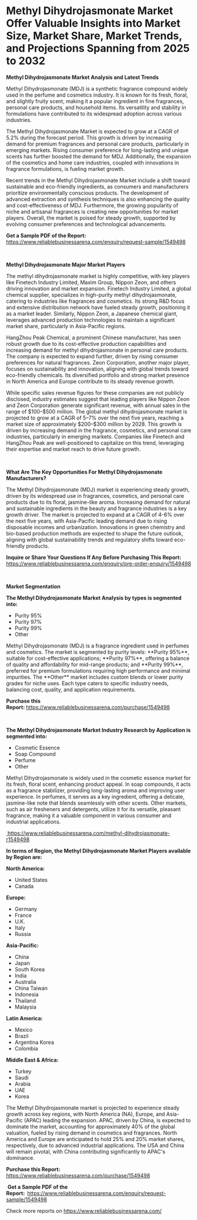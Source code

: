 <p><h1>Methyl Dihydrojasmonate Market Offer Valuable Insights into Market Size, Market Share, Market Trends, and Projections Spanning from 2025 to 2032</h1></p><p><strong>Methyl Dihydrojasmonate Market Analysis and Latest Trends</strong></p>
<p><p>Methyl Dihydrojasmonate (MDJ) is a synthetic fragrance compound widely used in the perfume and cosmetics industry. It is known for its fresh, floral, and slightly fruity scent, making it a popular ingredient in fine fragrances, personal care products, and household items. Its versatility and stability in formulations have contributed to its widespread adoption across various industries.</p><p>The Methyl Dihydrojasmonate Market is expected to grow at a CAGR of 5.2% during the forecast period. This growth is driven by increasing demand for premium fragrances and personal care products, particularly in emerging markets. Rising consumer preference for long-lasting and unique scents has further boosted the demand for MDJ. Additionally, the expansion of the cosmetics and home care industries, coupled with innovations in fragrance formulations, is fueling market growth.</p><p>Recent trends in the Methyl Dihydrojasmonate Market include a shift toward sustainable and eco-friendly ingredients, as consumers and manufacturers prioritize environmentally conscious products. The development of advanced extraction and synthesis techniques is also enhancing the quality and cost-effectiveness of MDJ. Furthermore, the growing popularity of niche and artisanal fragrances is creating new opportunities for market players. Overall, the market is poised for steady growth, supported by evolving consumer preferences and technological advancements.</p></p>
<p><strong>Get a Sample PDF of the Report:&nbsp;</strong> <a href="https://www.reliablebusinessarena.com/enquiry/request-sample/1549498?utm_campaign=1891&utm_medium=2&utm_source=Github&utm_content=ia&utm_term=26012025&utm_id=methyl-dihydrojasmonate">https://www.reliablebusinessarena.com/enquiry/request-sample/1549498</a></p>
<p>&nbsp;</p>
<p><strong>Methyl Dihydrojasmonate Major Market Players</strong></p>
<p><p>The methyl dihydrojasmonate market is highly competitive, with key players like Finetech Industry Limited, Maxim Group, Nippon Zeon, and others driving innovation and market expansion. Finetech Industry Limited, a global chemical supplier, specializes in high-purity methyl dihydrojasmonate, catering to industries like fragrances and cosmetics. Its strong R&D focus and extensive distribution network have fueled steady growth, positioning it as a market leader. Similarly, Nippon Zeon, a Japanese chemical giant, leverages advanced production technologies to maintain a significant market share, particularly in Asia-Pacific regions.</p><p>HangZhou Peak Chemical, a prominent Chinese manufacturer, has seen robust growth due to its cost-effective production capabilities and increasing demand for methyl dihydrojasmonate in personal care products. The company is expected to expand further, driven by rising consumer preferences for natural fragrances. Zeon Corporation, another major player, focuses on sustainability and innovation, aligning with global trends toward eco-friendly chemicals. Its diversified portfolio and strong market presence in North America and Europe contribute to its steady revenue growth.</p><p>While specific sales revenue figures for these companies are not publicly disclosed, industry estimates suggest that leading players like Nippon Zeon and Zeon Corporation generate significant revenue, with annual sales in the range of $100–$500 million. The global methyl dihydrojasmonate market is projected to grow at a CAGR of 5–7% over the next five years, reaching a market size of approximately $200–$300 million by 2028. This growth is driven by increasing demand in the fragrance, cosmetics, and personal care industries, particularly in emerging markets. Companies like Finetech and HangZhou Peak are well-positioned to capitalize on this trend, leveraging their expertise and market reach to drive future growth.</p></p>
<p>&nbsp;</p>
<p><strong>What Are The Key Opportunities For Methyl Dihydrojasmonate Manufacturers?</strong></p>
<p><p>The Methyl Dihydrojasmonate (MDJ) market is experiencing steady growth, driven by its widespread use in fragrances, cosmetics, and personal care products due to its floral, jasmine-like aroma. Increasing demand for natural and sustainable ingredients in the beauty and fragrance industries is a key growth driver. The market is projected to expand at a CAGR of 4-6% over the next five years, with Asia-Pacific leading demand due to rising disposable incomes and urbanization. Innovations in green chemistry and bio-based production methods are expected to shape the future outlook, aligning with global sustainability trends and regulatory shifts toward eco-friendly products.</p></p>
<p><strong>Inquire or Share Your Questions If Any Before Purchasing This Report:</strong> <a href="https://www.reliablebusinessarena.com/enquiry/pre-order-enquiry/1549498?utm_campaign=1891&utm_medium=2&utm_source=Github&utm_content=ia&utm_term=26012025&utm_id=methyl-dihydrojasmonate">https://www.reliablebusinessarena.com/enquiry/pre-order-enquiry/1549498</a></p>
<p>&nbsp;</p>
<p><strong>Market Segmentation</strong></p>
<p><strong>The Methyl Dihydrojasmonate Market Analysis by types is segmented into:</strong></p>
<p><ul><li>Purity 95%</li><li>Purity 97%</li><li>Purity 99%</li><li>Other</li></ul></p>
<p><p>Methyl Dihydrojasmonate (MDJ) is a fragrance ingredient used in perfumes and cosmetics. The market is segmented by purity levels: **Purity 95%**, suitable for cost-effective applications; **Purity 97%**, offering a balance of quality and affordability for mid-range products; and **Purity 99%**, preferred for premium formulations requiring high performance and minimal impurities. The **Other** market includes custom blends or lower purity grades for niche uses. Each type caters to specific industry needs, balancing cost, quality, and application requirements.</p></p>
<p><strong>Purchase this Report:&nbsp;</strong><a href="https://www.reliablebusinessarena.com/purchase/1549498?utm_campaign=1891&utm_medium=2&utm_source=Github&utm_content=ia&utm_term=26012025&utm_id=methyl-dihydrojasmonate">https://www.reliablebusinessarena.com/purchase/1549498</a></p>
<p>&nbsp;</p>
<p><strong>The Methyl Dihydrojasmonate Market Industry Research by Application is segmented into:</strong></p>
<p><ul><li>Cosmetic Essence</li><li>Soap Compound</li><li>Perfume</li><li>Other</li></ul></p>
<p><p>Methyl Dihydrojasmonate is widely used in the cosmetic essence market for its fresh, floral scent, enhancing product appeal. In soap compounds, it acts as a fragrance stabilizer, providing long-lasting aroma and improving user experience. In perfumes, it serves as a key ingredient, offering a delicate, jasmine-like note that blends seamlessly with other scents. Other markets, such as air fresheners and detergents, utilize it for its versatile, pleasant fragrance, making it a valuable component in various consumer and industrial applications.</p></p>
<p><a href="https://www.reliablebusinessarena.com/methyl-dihydrojasmonate-r1549498?utm_campaign=1891&utm_medium=2&utm_source=Github&utm_content=ia&utm_term=26012025&utm_id=methyl-dihydrojasmonate">&nbsp;https://www.reliablebusinessarena.com/methyl-dihydrojasmonate-r1549498</a></p>
<p><strong>In terms of Region, the Methyl Dihydrojasmonate Market Players available by Region are:</strong></p>
<p>
    <p> <strong> North America: </strong>
        <ul>
            <li>United States</li>
            <li>Canada</li>
        </ul>
        </p> 
    <p> <strong> Europe: </strong>
        <ul>
            <li>Germany</li>
            <li>France</li>
            <li>U.K.</li>
            <li>Italy</li>
            <li>Russia</li>
        </ul>
        </p> 
    <p> <strong> Asia-Pacific: </strong>
        <ul>
            <li>China</li>
            <li>Japan</li>
            <li>South Korea</li>
            <li>India</li>
            <li>Australia</li>
            <li>China Taiwan</li>
            <li>Indonesia</li>
            <li>Thailand</li>
            <li>Malaysia</li>
        </ul>
        </p> 
    <p> <strong> Latin America: </strong>
        <ul>
            <li>Mexico</li>
            <li>Brazil</li>
            <li>Argentina Korea</li>
            <li>Colombia</li>
        </ul>
        </p> 
    <p> <strong> Middle East & Africa: </strong>
        <ul>
            <li>Turkey</li>
            <li>Saudi</li>
            <li>Arabia</li>
            <li>UAE</li>
            <li>Korea</li>
        </ul>
    </p>
    </p>
<p><p>The Methyl Dihydrojasmonate market is projected to experience steady growth across key regions, with North America (NA), Europe, and Asia-Pacific (APAC) leading the expansion. APAC, driven by China, is expected to dominate the market, accounting for approximately 40% of the global valuation, fueled by rising demand in cosmetics and fragrances. North America and Europe are anticipated to hold 25% and 20% market shares, respectively, due to advanced industrial applications. The USA and China will remain pivotal, with China contributing significantly to APAC's dominance.</p></p>
<p><strong>Purchase this Report: </strong><a href="https://www.reliablebusinessarena.com/purchase/1549498?utm_campaign=1891&utm_medium=2&utm_source=Github&utm_content=ia&utm_term=26012025&utm_id=methyl-dihydrojasmonate">https://www.reliablebusinessarena.com/purchase/1549498</a></p>
<p>&nbsp;<strong>Get a Sample PDF of the Report:&nbsp;&nbsp;</strong><a href="https://www.reliablebusinessarena.com/enquiry/request-sample/1549498?utm_campaign=1891&utm_medium=2&utm_source=Github&utm_content=ia&utm_term=26012025&utm_id=methyl-dihydrojasmonate">https://www.reliablebusinessarena.com/enquiry/request-sample/1549498</a></p>
<p><strong></strong></p>
<p>Check more reports on <a href="https://www.reliablebusinessarena.com/?utm_campaign=1891&utm_medium=2&utm_source=Github&utm_content=ia&utm_term=26012025&utm_id=methyl-dihydrojasmonate">https://www.reliablebusinessarena.com/</a></p>